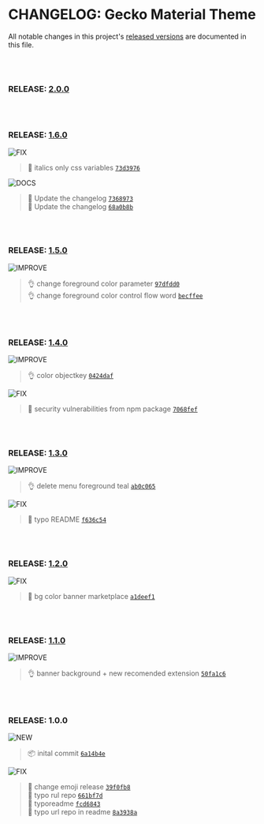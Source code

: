 # CHANGELOG: Gecko Material Theme
All notable changes in this project's [released versions](https://github.com/CarlosRGL/material-gecko-vscode/releases)
are
documented in this file.

<br>

<br>

### RELEASE: [2.0.0](https://github.com/CarlosRGL/material-gecko-vscode/compare/2.0.0...2.0.0)

<br>

<br>

### RELEASE: [1.6.0](https://github.com/CarlosRGL/material-gecko-vscode/compare/1.5.0...1.6.0)

![FIX](https://img.shields.io/badge/-FIX-gray.svg?colorB=ff6347)

> 🐛 italics only css variables [`73d3976`](https://github.com/CarlosRGL/material-gecko-vscode/commit/73d39764f832817f09f500a9731a98f547c8a2a6) <br>

![DOCS](https://img.shields.io/badge/-DOCS-gray.svg?colorB=978CD4)

>  📖 Update the changelog [`7368973`](https://github.com/CarlosRGL/material-gecko-vscode/commit/7368973e6c5f32c01d3c8d4eb0d57510b69759fc) <br>
>  📖 Update the changelog [`68a0b8b`](https://github.com/CarlosRGL/material-gecko-vscode/commit/68a0b8b4c75b246ec8fd5f35a4c71d49e17f3c8f) <br>

<br>

<br>

### RELEASE: [1.5.0](https://github.com/CarlosRGL/material-gecko-vscode/compare/1.4.0...1.5.0)

![IMPROVE](https://img.shields.io/badge/-IMPROVEMENT-gray.svg?colorB=39AA54)

> 👌 change foreground color parameter [`97dfdd0`](https://github.com/CarlosRGL/material-gecko-vscode/commit/97dfdd0e22cdf6ef53635f6174e638271f61649a) <br>
> 👌 change foreground color control flow word [`becffee`](https://github.com/CarlosRGL/material-gecko-vscode/commit/becffee9ca6d5012ff3a0522a36f1e68f8852cee) <br>

<br>

<br>

### RELEASE: [1.4.0](https://github.com/CarlosRGL/material-gecko-vscode/compare/1.3.0...1.4.0)

![IMPROVE](https://img.shields.io/badge/-IMPROVEMENT-gray.svg?colorB=39AA54)

> 👌 color objectkey [`0424daf`](https://github.com/CarlosRGL/material-gecko-vscode/commit/0424daf5a825da8e0418ba5c3dfaffd8a4572b73) <br>

![FIX](https://img.shields.io/badge/-FIX-gray.svg?colorB=ff6347)

> 🐛 security vulnerabilities from npm package [`7068fef`](https://github.com/CarlosRGL/material-gecko-vscode/commit/7068fef0225a50b06683e8faa9786b7430f3de4b) <br>

<br>

<br>

### RELEASE: [1.3.0](https://github.com/CarlosRGL/material-gecko-vscode/compare/1.2.0...1.3.0)

![IMPROVE](https://img.shields.io/badge/-IMPROVEMENT-gray.svg?colorB=39AA54)

> 👌 delete menu foreground teal [`ab0c065`](https://github.com/CarlosRGL/material-gecko-vscode/commit/ab0c06555475854d89c9e4a82cf3b84e65dc5364) <br>

![FIX](https://img.shields.io/badge/-FIX-gray.svg?colorB=ff6347)

> 🐛 typo README [`f636c54`](https://github.com/CarlosRGL/material-gecko-vscode/commit/f636c5477f744b15eae3800c03bddcd46e4c3431) <br>

<br>

<br>

### RELEASE: [1.2.0](https://github.com/CarlosRGL/material-gecko-vscode/compare/1.1.0...1.2.0)

![FIX](https://img.shields.io/badge/-FIX-gray.svg?colorB=ff6347)

> 🐛 bg color banner marketplace [`a1deef1`](https://github.com/CarlosRGL/material-gecko-vscode/commit/a1deef1e22a43ec8530c9ea02a6cc58c98045f16) <br>

<br>

<br>

### RELEASE: [1.1.0](https://github.com/CarlosRGL/material-gecko-vscode/compare/1.0.0...1.1.0)

![IMPROVE](https://img.shields.io/badge/-IMPROVEMENT-gray.svg?colorB=39AA54)

> 👌 banner background + new recomended extension [`50fa1c6`](https://github.com/CarlosRGL/material-gecko-vscode/commit/50fa1c6255ff80eda883c584cec20dcf8b452a1f) <br>

<br>

<br>

### RELEASE: 1.0.0

![NEW](https://img.shields.io/badge/-NEW-gray.svg?colorB=3778FF)

> 📦 inital commit [`6a14b4e`](https://github.com/CarlosRGL/material-gecko-vscode/commit/6a14b4eb6431d6b9c48367c70896eb5e08ccf872) <br>

![FIX](https://img.shields.io/badge/-FIX-gray.svg?colorB=ff6347)

> 🐛 change emoji release [`39f0fb8`](https://github.com/CarlosRGL/material-gecko-vscode/commit/39f0fb83b2103707b2fa3cbe705136f97b3bc569) <br>
> 🐛 typo rul repo [`661bf7d`](https://github.com/CarlosRGL/material-gecko-vscode/commit/661bf7dfe22f8329e955d93c9dbf3b3f48466673) <br>
> 🐛 typoreadme [`fcd6843`](https://github.com/CarlosRGL/material-gecko-vscode/commit/fcd68438869dc8d74ebf2ddc3a4ce431dcba12f6) <br>
> 🐛 typo url repo in readme [`8a3938a`](https://github.com/CarlosRGL/material-gecko-vscode/commit/8a3938a447fa599c1b7c4bda6927c25a4587ddf9) <br>

<br>
